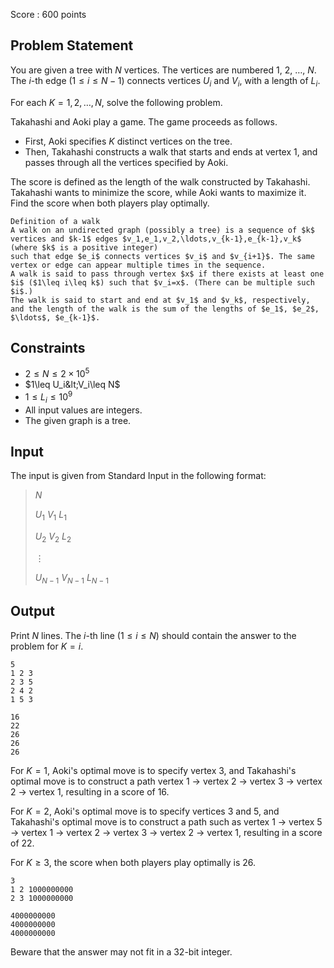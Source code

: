 Score : $600$ points

## Problem Statement

You are given a tree with $N$ vertices.
The vertices are numbered $1$, $2$, $\ldots$, $N$.<br>
The $i$-th edge ($1\leq i\leq N-1$) connects vertices $U_i$ and $V_i$, with a length of $L_i$.

For each $K=1,2,\ldots, N$, solve the following problem.

Takahashi and Aoki play a game. The game proceeds as follows.

- First, Aoki specifies $K$ distinct vertices on the tree.
- Then, Takahashi constructs a walk that starts and ends at vertex $1$, and passes through all the vertices specified by Aoki.

The score is defined as the length of the walk constructed by Takahashi. Takahashi wants to minimize the score, while Aoki wants to maximize it.
Find the score when both players play optimally.

    Definition of a walk
    A walk on an undirected graph (possibly a tree) is a sequence of $k$ vertices and $k-1$ edges $v_1,e_1,v_2,\ldots,v_{k-1},e_{k-1},v_k$ (where $k$ is a positive integer)
    such that edge $e_i$ connects vertices $v_i$ and $v_{i+1}$. The same vertex or edge can appear multiple times in the sequence.  
    A walk is said to pass through vertex $x$ if there exists at least one $i$ ($1\leq i\leq k$) such that $v_i=x$. (There can be multiple such $i$.)  
    The walk is said to start and end at $v_1$ and $v_k$, respectively, and the length of the walk is the sum of the lengths of $e_1$, $e_2$, $\ldots$, $e_{k-1}$.

## Constraints

- $2\leq N\leq 2\times 10^5$
- $1\leq U_i&lt;V_i\leq N$
- $1\leq L_i\leq 10^9$
- All input values are integers.
- The given graph is a tree.

## Input

The input is given from Standard Input in the following format:

> $N$
> 
> $U_1$ $V_1$ $L_1$
> 
> $U_2$ $V_2$ $L_2$
> 
> $\vdots$
> 
> $U_{N-1}$ $V_{N-1}$ $L_{N-1}$

## Output

Print $N$ lines.
The $i$-th line $(1\leq i\leq N)$ should contain the answer to the problem for $K=i$.

```input1
5
1 2 3
2 3 5
2 4 2
1 5 3
```

```output1
16
22
26
26
26
```

For $K=1$, Aoki's optimal move is to specify vertex $3$, and Takahashi's optimal move is to construct a path vertex $1$ $\to$ vertex $2$ $\to$ vertex $3$ $\to$ vertex $2$ $\to$ vertex $1$, resulting in a score of $16$.

For $K=2$, Aoki's optimal move is to specify vertices $3$ and $5$, and Takahashi's optimal move is to construct a path such as vertex $1$ $\to$ vertex $5$ $\to$ vertex $1$ $\to$ vertex $2$ $\to$ vertex $3$ $\to$ vertex $2$ $\to$ vertex $1$, resulting in a score of $22$.

For $K\geq 3$, the score when both players play optimally is $26$.

```input2
3
1 2 1000000000
2 3 1000000000
```

```output2
4000000000
4000000000
4000000000
```

Beware that the answer may not fit in a $32$-bit integer.